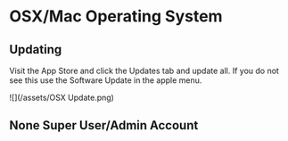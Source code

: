 # OSX/Mac Operating System

## Updating

Visit the App Store and click the Updates tab and update all. If you do not see this use the Software Update in the apple menu.

![](/assets/OSX Update.png)

## None Super User/Admin Account



